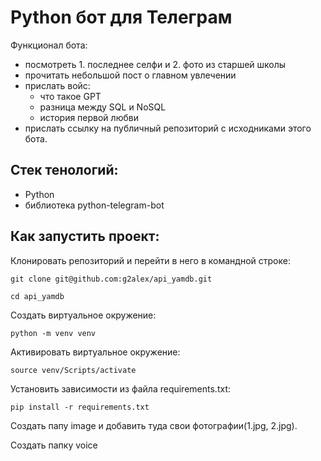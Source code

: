 # Python бот для Телеграм
Функционал бота:
- посмотреть 1. последнее селфи и 2. фото из старшей школы
- прочитать небольшой пост о главном увлечении
- прислать войс:
    - что такое GPT
    - разница между SQL и NoSQL 
    - история первой любви
- прислать ссылку на публичный репозиторий с исходниками этого бота.
## Стек тенологий:
- Python
- библиотека python-telegram-bot
## Как запустить проект:

Клонировать репозиторий и перейти в него в командной строке:

```
git clone git@github.com:g2alex/api_yamdb.git
```

```
cd api_yamdb
```

Cоздать виртуальное окружение:

```
python -m venv venv
```

Активировать виртуальное окружение:

```
source venv/Scripts/activate 
```

Установить зависимости из файла requirements.txt:

```
pip install -r requirements.txt
```

Создать папу image и добавить туда свои фотографии(1.jpg, 2.jpg).

Создать папку voice 
